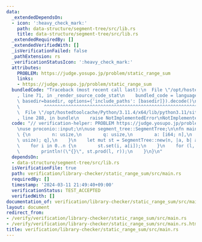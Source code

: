 ```yaml
---
data:
  _extendedDependsOn:
  - icon: ':heavy_check_mark:'
    path: data-structure/segment-tree/src/lib.rs
    title: data-structure/segment-tree/src/lib.rs
  _extendedRequiredBy: []
  _extendedVerifiedWith: []
  _isVerificationFailed: false
  _pathExtension: rs
  _verificationStatusIcon: ':heavy_check_mark:'
  attributes:
    PROBLEM: https://judge.yosupo.jp/problem/static_range_sum
    links:
    - https://judge.yosupo.jp/problem/static_range_sum
  bundledCode: "Traceback (most recent call last):\n  File \"/opt/hostedtoolcache/Python/3.11.4/x64/lib/python3.11/site-packages/onlinejudge_verify/documentation/build.py\"\
    , line 71, in _render_source_code_stat\n    bundled_code = language.bundle(stat.path,\
    \ basedir=basedir, options={'include_paths': [basedir]}).decode()\n          \
    \         ^^^^^^^^^^^^^^^^^^^^^^^^^^^^^^^^^^^^^^^^^^^^^^^^^^^^^^^^^^^^^^^^^^^^^^^^^^^^^^^^^\n\
    \  File \"/opt/hostedtoolcache/Python/3.11.4/x64/lib/python3.11/site-packages/onlinejudge_verify/languages/rust.py\"\
    , line 288, in bundle\n    raise NotImplementedError\nNotImplementedError\n"
  code: "// verification-helper: PROBLEM https://judge.yosupo.jp/problem/static_range_sum\n\
    \nuse proconio::input;\n\nuse segment_tree::SegmentTree;\n\nfn main() {\n    input!\
    \ {\n        n: usize,\n        q: usize,\n        a: [i64; n],\n        lr: [(usize,\
    \ usize); q],\n    }\n    let mut st = SegmentTree::new(n, |a, b| a + b, 0);\n\
    \    for i in 0..n {\n        st.set(i, a[i]);\n    }\n    for (l, r) in lr {\n\
    \        println!(\"{}\", st.prod(l, r));\n    }\n}\n"
  dependsOn:
  - data-structure/segment-tree/src/lib.rs
  isVerificationFile: true
  path: verification/library-checker/static_range_sum/src/main.rs
  requiredBy: []
  timestamp: '2024-03-11 21:49:40+09:00'
  verificationStatus: TEST_ACCEPTED
  verifiedWith: []
documentation_of: verification/library-checker/static_range_sum/src/main.rs
layout: document
redirect_from:
- /verify/verification/library-checker/static_range_sum/src/main.rs
- /verify/verification/library-checker/static_range_sum/src/main.rs.html
title: verification/library-checker/static_range_sum/src/main.rs
---
```

